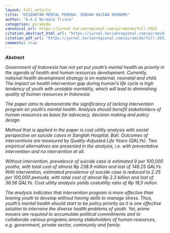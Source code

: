 ```yaml
---
layout: full_article
title: "KESEHATAN MENTAL PEMUDA: SEBUAH KAJIAN EKONOMI"
author: "A.A.I Nirmala Trisna"
categories: piramida
canonical_url: https://jurnal.harianregional.com/piramida/full-2952 
citation_abstract_html_url: "https://jurnal.harianregional.com/piramida/id-2952"
citation_pdf_url: "https://jurnal.harianregional.com/piramida/full-2952"  
comments: true
---
```


<p><span class="font0" style="font-weight:bold;font-style:italic;">Abstract</span></p>
<p><span class="font1" style="font-style:italic;">Government of Indonesia has not yet put youth’s mental health as priority in the agenda of health and human resources development. Currently, national health development strategy is on maternal, neonatal and child. The impact on health intervention gap during human’s life cycle is high tendency of youth with unstable mentality, which will lead to diminishing quality of human resources in Indonesia.</span></p>
<p><span class="font1" style="font-style:italic;">The paper aims to demonstrate the significancy of lacking intervention program on youth’s mental health. Analysis should benefit stakeholders of human resources as basis for advocacy, decision making and policy design.</span></p>
<p><span class="font1" style="font-style:italic;">Method that is applied in the paper is cost utility analysis with social perspective on suicide cases in Sanglah Hospital, Bali. Outcomes of interventions are measured by Quality-Adjusted Life Years (QALYs). Two empirical alternatives are presented in the analysis, i.e. with preventative intervention and no intervention at all.</span></p>
<p><span class="font1" style="font-style:italic;">Without intervention, prevalence of suicide case is estimated 9 per 100,000 youths, with total cost of almost Rp 238.9 million and lost of 146.25 QALYs. With intervention, estimated prevalence of suicide case is reduced to 2.25 per 100,000 pemuda, with total cost of almost Rp 2.3 billion and lost of 36.56 QALYs. Cost utility analysis yields costutility ratio of Rp 18,5 milion.</span></p>
<p><span class="font1" style="font-style:italic;">The analysis indicates that intervention program is more effective than leaving youth to develop without having skills to manage stress. Thus, youth’s mental health should start to be policy priority as it is one effective solution to intervene the diverse health problems of youth. Yet, prime movers are required to accumulate political commitments and to collaborate various programs among stakeholders of human resources, e.g. government, private sector, community and family.</span></p>